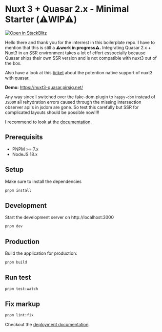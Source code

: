 # Nuxt 3 + Quasar 2.x - Minimal Starter (⚠️WIP⚠️)

[![Open in StackBlitz](https://developer.stackblitz.com/img/open_in_stackblitz.svg)](https://stackblitz.com/github/piscis/nuxt-quasar-boilerplate)

Hello there and thank you for the interrest in this boilerplate repo. I have to mention that this is still a **⚠️work in progress⚠️.** Integrating Quasar 2.x + Nuxt3 in an SSR environment takes a lot of effort esspecially because Quasar ships their own SSR version and is not compatible with nuxt3 out of the box.

Also have a look at this [ticket](https://github.com/quasarframework/quasar/issues/11165) about the potention native support of nuxt3 with quasar.

**Demo:** https://nuxt3-quasar.pirsig.net/

Any way since I switched over the fake-dom plugin to `happy-dom` instead of `JSDOM` all rehydration errors caused through the missing intersection observer api's in jsdom are gone. So test this carefully but SSR for complicated layouts should be possible now!!!!

I recommend to look at the [documentation](https://v3.nuxtjs.org).

## Prerequisits

- PNPM >= 7.x
- NodeJS 18.x

## Setup

Make sure to install the dependencies

```bash
pnpm install
```

## Development

Start the development server on http://localhost:3000

```bash
pnpm dev
```

## Production

Build the application for production:

```bash
pnpm build
```

## Run test

```bash
pnpm test:watch
```

## Fix markup

```bash
pnpm lint:fix
```

Checkout the [deployment documentation](https://v3.nuxtjs.org/docs/deployment).
